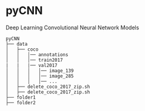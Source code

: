 # pyCNN

Deep Learning Convolutional Neural Network Models

```
pyCNN
├── data
│   ├── coco
│   │   │── annotations
│   │   │── train2017
|   |   |── val2017
│   │   │   │── image_139
│   │   │   │── image_285
│   │   │   │── ...
│   ├── delete_coco_2017_zip.sh
│   ├── delete_coco_2017_zip.sh
├── folder1
├── folder2
```
